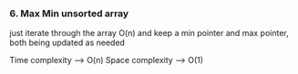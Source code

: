 ### 6. Max Min unsorted array
just iterate through the array O(n) and keep a min pointer and max pointer, both
being updated as needed

Time complexity --> O(n)
Space complexity --> O(1)
